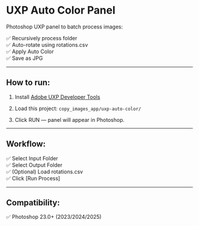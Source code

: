 # UXP Auto Color Panel

Photoshop UXP panel to batch process images:

✅ Recursively process folder  
✅ Auto-rotate using rotations.csv  
✅ Apply Auto Color  
✅ Save as JPG  

---

## How to run:

1. Install [Adobe UXP Developer Tools](https://developer.adobe.com/photoshop/uxp/guides/)

2. Load this project: `copy_images_app/uxp-auto-color/`

3. Click RUN — panel will appear in Photoshop.

---

## Workflow:

✅ Select Input Folder  
✅ Select Output Folder  
✅ (Optional) Load rotations.csv  
✅ Click [Run Process]

---

## Compatibility:

✅ Photoshop 23.0+ (2023/2024/2025)
